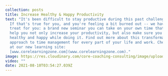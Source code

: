 ```yaml
---
collection: posts
title: Increase Healthy & Happy Productivity
text: "It's been difficult to stay productive during this past challenging year.
  If that's true for you, and you're feeling a bit burned out -- we have a real
  treat for you: a brand new seminar you can take on your own time that will
  help you not only increase your productivity, but also make sure you stay
  healthy and happy while doing it. Find out more about this transformational
  approach to time management for every part of your life and work. Check it out
  at our new learning site:
  [www.corelearningzone.com](www.corelearningzone.com)."
image: https://res.cloudinary.com/core-coaching-consulting/image/upload/w_1000,ar_16:9,c_fill,g_auto,e_sharpen/v1628703603/pexels-thirdman-5052287_kiq7fr.jpg
video: ""
date: 2021-08-10T03:54:27.039Z
---
```

